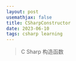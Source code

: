 ```yaml
---
layout: post
usemathjax: false
title: CSharpConstructor
date: 2023-06-10
tags: csharp learning
---
```


> C Sharp 构造函数

<!--more-->
